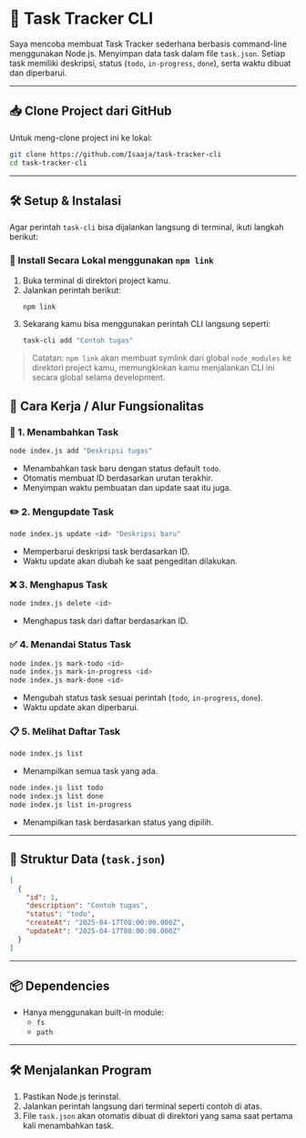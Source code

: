 
# 📝 Task Tracker CLI

Saya mencoba membuat Task Tracker sederhana berbasis command-line menggunakan Node.js. Menyimpan data task dalam file `task.json`. Setiap task memiliki deskripsi, status (`todo`, `in-progress`, `done`), serta waktu dibuat dan diperbarui.

---

## 📥 Clone Project dari GitHub

Untuk meng-clone project ini ke lokal:

```bash
git clone https://github.com/Isaaja/task-tracker-cli
cd task-tracker-cli
```
---

## 🛠️ Setup & Instalasi

Agar perintah `task-cli` bisa dijalankan langsung di terminal, ikuti langkah berikut:

### 🔗 Install Secara Lokal menggunakan `npm link`
1. Buka terminal di direktori project kamu.
2. Jalankan perintah berikut:
   ```bash
   npm link
   ```
3. Sekarang kamu bisa menggunakan perintah CLI langsung seperti:
   ```bash
   task-cli add "Contoh tugas"
   ```

> Catatan: `npm link` akan membuat symlink dari global `node_modules` ke direktori project kamu, memungkinkan kamu menjalankan CLI ini secara global selama development.


## 🚀 Cara Kerja / Alur Fungsionalitas

### 📌 1. **Menambahkan Task**
```bash
node index.js add "Deskripsi tugas"
```
- Menambahkan task baru dengan status default `todo`.
- Otomatis membuat ID berdasarkan urutan terakhir.
- Menyimpan waktu pembuatan dan update saat itu juga.

### ✏️ 2. **Mengupdate Task**
```bash
node index.js update <id> "Deskripsi baru"
```
- Memperbarui deskripsi task berdasarkan ID.
- Waktu update akan diubah ke saat pengeditan dilakukan.

### ❌ 3. **Menghapus Task**
```bash
node index.js delete <id>
```
- Menghapus task dari daftar berdasarkan ID.

### ✅ 4. **Menandai Status Task**
```bash
node index.js mark-todo <id>
node index.js mark-in-progress <id>
node index.js mark-done <id>
```
- Mengubah status task sesuai perintah (`todo`, `in-progress`, `done`).
- Waktu update akan diperbarui.

### 📋 5. **Melihat Daftar Task**
```bash
node index.js list
```
- Menampilkan semua task yang ada.

```bash
node index.js list todo
node index.js list done
node index.js list in-progress
```
- Menampilkan task berdasarkan status yang dipilih.

---

## 📂 Struktur Data (`task.json`)
```json
[
  {
    "id": 1,
    "description": "Contoh tugas",
    "status": "todo",
    "createAt": "2025-04-17T08:00:00.000Z",
    "updateAt": "2025-04-17T08:00:00.000Z"
  }
]
```

---

## 📦 Dependencies
- Hanya menggunakan built-in module:
  - `fs`
  - `path`

---

## 🛠️ Menjalankan Program
1. Pastikan Node.js terinstal.
2. Jalankan perintah langsung dari terminal seperti contoh di atas.
3. File `task.json` akan otomatis dibuat di direktori yang sama saat pertama kali menambahkan task.
